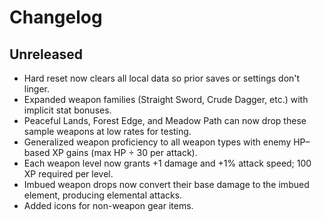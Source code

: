 # Changelog

## Unreleased
- Hard reset now clears all local data so prior saves or settings don't linger.
- Expanded weapon families (Straight Sword, Crude Dagger, etc.) with implicit stat bonuses.
- Peaceful Lands, Forest Edge, and Meadow Path can now drop these sample weapons at low rates for testing.
- Generalized weapon proficiency to all weapon types with enemy HP–based XP gains (max HP ÷ 30 per attack).
- Each weapon level now grants +1 damage and +1% attack speed; 100 XP required per level.
- Imbued weapon drops now convert their base damage to the imbued element, producing elemental attacks.
- Added icons for non-weapon gear items.
